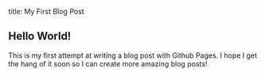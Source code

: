 title: My First Blog Post

## Hello World!

This is my first attempt at writing a blog post with Github Pages. I hope I get the hang of it soon so I can create more amazing blog posts!
